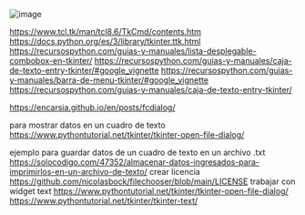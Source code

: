 ![image](https://github.com/user-attachments/assets/2055744f-67de-497a-a510-64aae8946d04)

https://www.tcl.tk/man/tcl8.6/TkCmd/contents.htm
https://docs.python.org/es/3/library/tkinter.ttk.html
https://recursospython.com/guias-y-manuales/lista-desplegable-combobox-en-tkinter/
https://recursospython.com/guias-y-manuales/caja-de-texto-entry-tkinter/#google_vignette
https://recursospython.com/guias-y-manuales/barra-de-menu-tkinter/#google_vignette
https://recursospython.com/guias-y-manuales/caja-de-texto-entry-tkinter/


https://encarsia.github.io/en/posts/fcdialog/

para mostrar datos en un cuadro de texto 
https://www.pythontutorial.net/tkinter/tkinter-open-file-dialog/

ejemplo para guardar datos de un cuadro de texto en un archivo .txt
https://solocodigo.com/47352/almacenar-datos-ingresados-para-imprimirlos-en-un-archivo-de-texto/
crear licencia 
https://github.com/nicolasbock/filechooser/blob/main/LICENSE
trabajar con widget text
https://www.pythontutorial.net/tkinter/tkinter-open-file-dialog/
https://www.pythontutorial.net/tkinter/tkinter-text/
